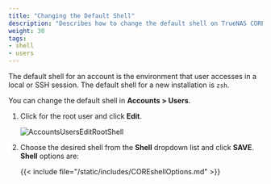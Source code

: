 ```yaml
---
title: "Changing the Default Shell"
description: "Describes how to change the default shell on TrueNAS CORE."
weight: 30
tags:
- shell
- users
---
```


The default shell for an account is the environment that user accesses in a local or SSH session.
The default shell for a new installation is `zsh`.

You can change the default shell in **Accounts > Users**.
1. Click <i class="fa fa-chevron-right" aria-hidden="true"></i> for the root user and click **Edit**.

   ![AccountsUsersEditRootShell](/images/CORE/Accounts/AccountsUsersEditRootShell.png "Shell Options")

2. Choose the desired shell from the **Shell** dropdown list and click **SAVE**.
   **Shell** options are:

   {{< include file="/static/includes/COREshellOptions.md" >}}
